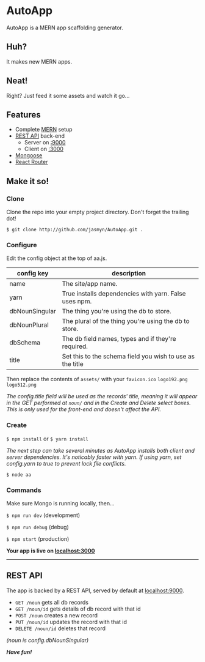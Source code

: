 # AutoApp

AutoApp is a MERN app scaffolding generator.

## Huh?
It makes new MERN apps.

## Neat!
Right? Just feed it some assets and watch it go...

## Features

- Complete [MERN](https://www.mongodb.com/mern-stack) setup
- [REST API](https://en.wikipedia.org/wiki/Representational_state_transfer) back-end
	- Server on [:9000](http://localhost:9000)
	- Client on [:3000](http://localhost:3000)
- [Mongoose](http://mongoosejs.com/)
- [React Router](https://reactrouter.com/)

## Make it so!

### Clone
Clone the repo into your empty project directory. Don't forget the trailing dot!

`$ git clone http://github.com/jasmyn/AutoApp.git .`


### Configure
Edit the config object at the top of aa.js.	

| config key     | description                                               |
|----------------|-----------------------------------------------------------|
| name           | The site/app name.                                        |
| yarn           | True installs dependencies with yarn. False uses npm.     |
| dbNounSingular | The thing you're using the db to store.                   |
| dbNounPlural   | The plural of the thing you're using the db to store.     |
| dbSchema       | The db field names, types and if they're required.        |
| title          | Set this to the schema field you wish to use as the title |

 Then replace the contents of `assets/` with your 
	`favicon.ico`
	`logo192.png`
	`logo512.png`
	
*The config.title field will be used as the records' title, meaning it will appear in the GET performed at `noun/` and in the Create and Delete select boxes. This is only used for the front-end and doesn't affect the API.*
	
### Create

`$ npm install` or `$ yarn install`

*The next step can take several minutes as AutoApp installs both client and server dependencies. It's noticably faster with yarn. If using yarn,  set config.yarn to true to prevent lock file conflicts.*

`$ node aa`

### Commands

Make sure Mongo is running locally, then...

`$ npm run dev` (development)

`$ npm run debug` (debug)

`$ npm start` (production)

**Your app is live on [localhost:3000](localhost:3000)**

---

## REST API

The app is backed by a REST API, served by default at [localhost:9000](http://localhost:9000).

- `GET /noun` gets all db records
- `GET /noun/id` gets details of db record with that id
- `POST /noun` creates a new record
- `PUT /noun/id` updates the record with that id
- `DELETE /noun/id` deletes that record

*(noun is config.dbNounSingular)*

***Have fun!***